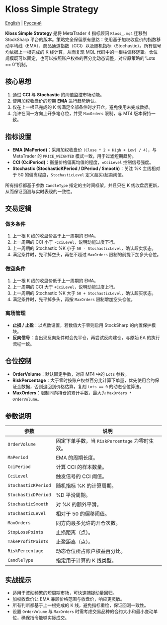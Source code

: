# Kloss Simple Strategy
[English](README.md) | [Русский](README_ru.md)

**Kloss Simple Strategy** 是将 MetaTrader 4 指标顾问 `Kloss_.mq4` 迁移到 StockSharp 平台的版本。策略完全保留原有思路：使用基于加权收盘价的指数移动平均线（EMA）、商品通道指数（CCI）以及随机指标（Stochastic）。所有信号均依据上一根完成的 K 线计算，从而复现 MQL 代码中的一根柱偏移逻辑。仓位规模既可以固定，也可以按照账户权益的百分比动态调整，对应原策略的“Lots == 0”机制。

## 核心思想

1. 通过 **CCI** 与 **Stochastic** 的阈值监控市场动能。
2. 使用加权收盘价的短期 **EMA** 进行趋势确认。
3. 仅在上一根已完成的 K 线满足全部条件时才开仓，避免使用未完成数据。
4. 允许在同一方向上开多笔仓位，并受 `MaxOrders` 限制，与 MT4 版本保持一致。

## 指标设置

- **EMA (MaPeriod)**：采用加权收盘价 `(Close * 2 + High + Low) / 4)`，与 MetaTrader 的 `PRICE_WEIGHTED` 模式一致，用于过滤短期趋势。
- **CCI (CciPeriod)**：衡量价格偏离均值的程度，`±CciLevel` 控制信号强度。
- **Stochastic (StochasticKPeriod / DPeriod / Smooth)**：关注 %K 主线相对于 50 的偏离程度，`StochasticLevel` 定义超买/超卖阈值。

所有指标都基于参数 `CandleType` 指定的主时间框架，并且只在 K 线收盘后更新，从而保证回测与实时表现的一致性。

## 交易逻辑

### 做多条件

1. 上一根 K 线的收盘价高于上一周期的 EMA。
2. 上一周期的 CCI 小于 `-CciLevel`，说明动能过度下行。
3. 上一周期的 Stochastic %K 小于 `50 - StochasticLevel`，确认超卖状态。
4. 满足条件时，先平掉空头，再在不超过 `MaxOrders` 限制的前提下加多头仓位。

### 做空条件

1. 上一根 K 线的收盘价低于上一周期的 EMA。
2. 上一周期的 CCI 大于 `+CciLevel`，说明动能过度上行。
3. 上一周期的 Stochastic %K 大于 `50 + StochasticLevel`，确认超买状态。
4. 满足条件时，先平掉多头，再按 `MaxOrders` 限制增加空头仓位。

### 离场管理

- **止损 / 止盈**：以点数设置，若数值大于零则启用 StockSharp 的内置保护模块。
- **反向信号**：当出现反向条件时会先平仓，再尝试反向建仓，与原始 EA 的执行流程一致。

## 仓位控制

- **OrderVolume**：默认固定手数，对应 MT4 中的 `Lots` 参数。
- **RiskPercentage**：大于零时按账户权益百分比计算下单量，优先使用合约保证金数据，否则退回到价格估算，复刻 `Lots == 0` 的动态仓位算法。
- **MaxOrders**：限制同向持仓的累计手数，最大为 `MaxOrders * OrderVolume`。

## 参数说明

| 参数 | 说明 |
|------|------|
| `OrderVolume` | 固定下单手数，当 `RiskPercentage` 为零时生效。 |
| `MaPeriod` | EMA 的周期长度。 |
| `CciPeriod` | 计算 CCI 的样本数量。 |
| `CciLevel` | 触发信号的 CCI 阈值。 |
| `StochasticKPeriod` | 随机指标 %K 的计算周期。 |
| `StochasticDPeriod` | %D 平滑周期。 |
| `StochasticSmooth` | 对 %K 的额外平滑。 |
| `StochasticLevel` | 相对于 50 的偏移阈值。 |
| `MaxOrders` | 同方向最多允许的开仓次数。 |
| `StopLossPoints` | 止损距离（点）。 |
| `TakeProfitPoints` | 止盈距离（点）。 |
| `RiskPercentage` | 动态仓位所占账户权益百分比。 |
| `CandleType` | 指定用于计算的 K 线类型。 |

## 实战提示

- 适用于波动频繁的短周期市场，可快速捕捉动量回归。
- 加权收盘价让 EMA 兼顾价格范围与收盘价，响应更灵敏。
- 所有判断都基于上一根完成的 K 线，避免指标重绘，保证回测一致性。
- 设置 `OrderVolume` 与 `MaxOrders` 时需考虑交易品种的合约大小和最小变动单位，确保指令能够实际成交。
